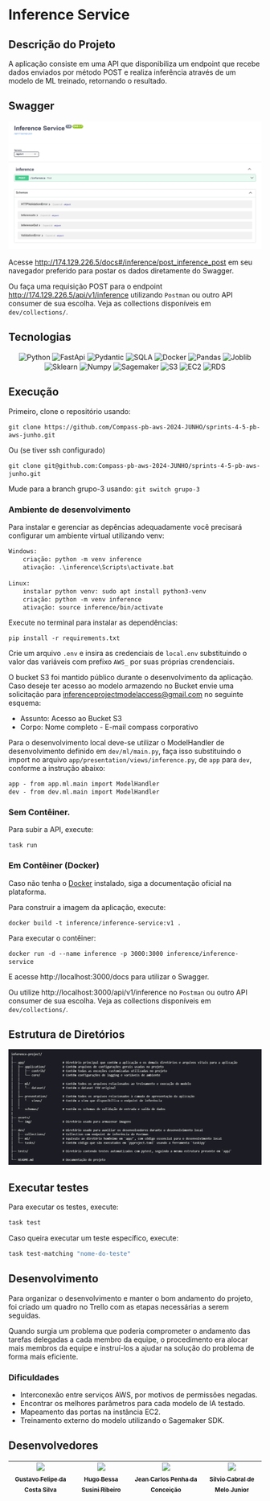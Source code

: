 # Inference Service

## Descrição do Projeto
A aplicação consiste em uma API que disponibiliza um endpoint que recebe dados enviados por método POST e realiza inferência através de um modelo de ML treinado, retornando o resultado.

## Swagger
<img alt="InferenceDocs" title="#InferenceDocs" src="./assets/img/InferenceDocs.png">

Acesse http://174.129.226.5/docs#/inference/post_inference_post em seu navegador preferido para postar os dados diretamente do Swagger.

Ou faça uma requisição POST para o endpoint http://174.129.226.5/api/v1/inference utilizando `Postman` ou outro API consumer de sua escolha. Veja as collections disponíveis em `dev/collections/`.

## Tecnologias
<div align="center" style="display: inline_block;">
 <img align="center" alt="Python" height="65" width="65" src="https://devicon-website.vercel.app/api/python/original.svg"></img>
 <img align="center" alt="FastApi" height="53" width="60" src="https://devicon-website.vercel.app/api/fastapi/original.svg"></img>
 <img align="center" alt="Pydantic" height="53" width="53" src="https://docs.pydantic.dev/latest/logo-white.svg">
 <img align="center" alt="SQLA" height="130" width="100" src="https://devicon-website.vercel.app/api/sqlalchemy/plain.svg?color=%23C73A3A"></img>
 <img align="center" alt="Docker" height="63" width="70" src="https://devicon-website.vercel.app/api/docker/plain-wordmark.svg"></img>
 <img align="center" alt="Pandas" height="63" width="70" src="https://devicon-website.vercel.app/api/pandas/original.svg"></img>
 <img align="center" alt="Joblib" height="63" width="70" src="https://joblib.readthedocs.io/en/stable/_static/joblib_logo.svg"></img>
 <img align="center" alt="Sklearn" height="100" width="90" src="https://icon.icepanel.io/Technology/svg/scikit-learn.svg"></img>
 <img align="center" alt="Numpy" height="58" width="57" src="https://icon.icepanel.io/Technology/svg/NumPy.svg"></img>
 <img align="center" alt="Sagemaker" height="63" width="60" src="https://cloud-icons.onemodel.app/aws/Resource-Icons_01312023/Res_Machine-Learning/Res_48_Light/Res_Amazon-SageMaker_Model_48_Light.svg"></img>
 <img align="center" alt="S3" height="60" width="52" src="https://static-00.iconduck.com/assets.00/aws-s3-simple-storage-service-icon-423x512-sofvbo3x.png"></img>
 <img align="center" alt="EC2" height="63" width="55" src="https://www.svgrepo.com/show/448268/aws-ec2.svg"></img>
 <img align="center" alt="RDS" height="63" width="55" src="https://www.svgrepo.com/show/353458/aws-rds.svg"></img>

</div>

## Execução
Primeiro, clone o repositório usando:
``` shell
git clone https://github.com/Compass-pb-aws-2024-JUNHO/sprints-4-5-pb-aws-junho.git

```
Ou (se tiver ssh configurado)
``` shell
git clone git@github.com:Compass-pb-aws-2024-JUNHO/sprints-4-5-pb-aws-junho.git

```

Mude para a branch grupo-3 usando: `git switch grupo-3`

### Ambiente de desenvolvimento
Para instalar e gerenciar as depências adequadamente você precisará configurar um ambiente virtual utilizando venv:

    Windows:
        criação: python -m venv inference
        ativação: .\inference\Scripts\activate.bat

    Linux:
        instalar python venv: sudo apt install python3-venv
        criação: python -m venv inference
        ativação: source inference/bin/activate


Execute no terminal para instalar as dependências:
``` shell
pip install -r requirements.txt
```

Crie um arquivo `.env` e insira as credenciais de `local.env` substituindo o valor das variáveis com prefixo `AWS_` por suas próprias crendenciais.

O bucket S3 foi mantido público durante o desenvolvimento da aplicação. Caso deseje ter acesso ao modelo armazendo no Bucket envie uma solicitação para inferenceprojectmodelaccess@gmail.com no seguinte esquema:
- Assunto: Acesso ao Bucket S3
- Corpo: Nome completo - E-mail compass corporativo

Para o desenvolvimento local deve-se utilizar o ModelHandler de desenvolvimento definido em `dev/ml/main.py`, faça isso substituindo o import no arquivo `app/presentation/views/inference.py`, de `app` para `dev`, conforme a instrução abaixo:

    app - from app.ml.main import ModelHandler
    dev - from dev.ml.main import ModelHandler


### Sem Contêiner.
Para subir a API, execute:
``` shell
task run
```


### Em Contêiner (Docker)
Caso não tenha o [Docker](https://www.docker.com/) instalado, siga a documentação oficial na plataforma.

Para construir a imagem da aplicação, execute:
``` shell
docker build -t inference/inference-service:v1 .
```
Para executar o contêiner:
``` shell
docker run -d --name inference -p 3000:3000 inference/inference-service
```

E acesse http://localhost:3000/docs para utilizar o Swagger.

Ou utilize http://localhost:3000/api/v1/inference no `Postman` ou outro API consumer de sua escolha. Veja as collections disponíveis em `dev/collections/`.




## Estrutura de Diretórios
<img alt="DirectoryStructure" title="#DirectoryStructure" src="./assets/img/directory_structure.png">

## Executar testes

Para executar os testes, execute:

```bash
task test
```

Caso queira executar um teste específico, execute:

```bash
task test-matching "nome-do-teste"
```

## Desenvolvimento
Para organizar o desenvolvimento e manter o bom andamento do projeto, foi criado um quadro no Trello com as etapas necessárias a serem seguidas.

Quando surgia um problema que poderia comprometer o andamento das tarefas delegadas a cada membro da equipe, o procedimento era alocar mais membros da equipe e instruí-los a ajudar na solução do problema de forma mais eficiente.

### Dificuldades
- Interconexão entre serviços AWS, por motivos de permissões negadas.
- Encontrar os melhores parâmetros para cada modelo de IA testado.
- Mapeamento das portas na instância EC2.
- Treinamento externo do modelo utilizando o Sagemaker SDK.

## Desenvolvedores
| [<img loading="lazy" src="https://avatars.githubusercontent.com/u/97261564?v=4" width=115><br><sub>Gustavo Felipe da Costa Silva</sub>](https://github.com/gusttavofelipe) |  [<img loading="lazy" src="https://avatars.githubusercontent.com/u/130758430?v=4" width=115><br><sub>Hugo Bessa Susini Ribeiro</sub>](https://github.com/hsusini) |  [<img loading="lazy" src="https://avatars.githubusercontent.com/u/167718668?v=4" width=115><br><sub>Jean Carlos Penha da Conceição</sub>](https://github.com/JeanPTBR) |  [<img loading="lazy" src="https://avatars.githubusercontent.com/u/114765722?v=4" width=115><br><sub>Silvio Cabral de Melo Junior</sub>](https://github.com/SilvioCMJ)
| :---: | :---: | :---: | :---: |
